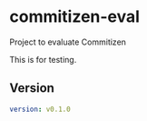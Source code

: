 # commitizen-eval
Project to evaluate Commitizen

This is for testing.

## Version

```yaml
version: v0.1.0
```